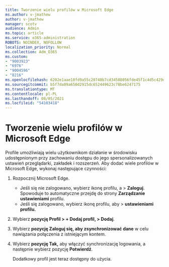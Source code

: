 ```yaml
---
title: Tworzenie wielu profilów w Microsoft Edge
ms.author: v-jmathew
author: v-jmathew
manager: scotv
audience: Admin
ms.topic: article
ms.service: o365-administration
ROBOTS: NOINDEX, NOFOLLOW
localization_priority: Normal
ms.collection: Adm_O365
ms.custom:
- "9003923"
- "6976"
- "9004596"
- "8216"
ms.openlocfilehash: 6202e1aae10fd9a55c20748b7cd34588056fde45f1c4d5c429da651f7a9bb6a7
ms.sourcegitcommit: b5f7da89a650d2915dc652449623c78be6247175
ms.translationtype: MT
ms.contentlocale: pl-PL
ms.lasthandoff: 08/05/2021
ms.locfileid: "54103418"
---
```

# <a name="create-multiple-profiles-in-microsoft-edge"></a>Tworzenie wielu profilów w Microsoft Edge

Profile umożliwiają wielu użytkownikom działanie w środowisku udostępnionym przy zachowaniu dostępu do jego spersonalizowanych ustawień przeglądarki, zakładek i rozszerzeń. Aby dodać wiele profilów w Microsoft Edge, wykonaj następujące czynności:

1. Rozpocznij Microsoft Edge.
    - Jeśli się nie zalogowano, wybierz ikonę profilu, a > **Zaloguj**. Spowoduje to automatyczne przejdę do strony **Zarządzanie ustawieniami** profilu.
    - Jeśli się zalogowano, wybierz ikonę profilu, aby > **ustawieniami profilu.**
2. Wybierz **pozycję Profil > + Dodaj profil, > Dodaj**.
3. Wybierz **pozycję Zaloguj się, aby zsynchronizować dane** w celu nawiązania połączenia z istniejącym kontem.
4. Wybierz **pozycję Tak,** aby włączyć synchronizację logowania, a następnie wybierz pozycję **Potwierdź**.

    Dodatkowy profil jest teraz dostępny do użycia.
